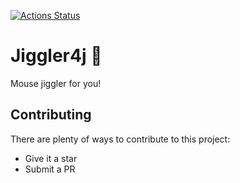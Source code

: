 [![Actions Status](https://github.com/Hakky54/jiggler4j/workflows/Build/badge.svg)](https://github.com/Hakky54/jiggler4j/actions)

# Jiggler4j 🔐
Mouse jiggler for you!

## Contributing

There are plenty of ways to contribute to this project:

* Give it a star
* Submit a PR
